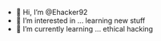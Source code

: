 - 👋 Hi, I’m @Ehacker92
- 👀 I’m interested in ... learning new stuff
- 🌱 I’m currently learning ... ethical hacking

<!---
Ehacker92/Ehacker92 is a ✨ special ✨ repository because its `README.md` (this file) appears on your GitHub profile.
You can click the Preview link to take a look at your changes.
--->
